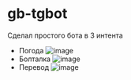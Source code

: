 # gb-tgbot
Сделал простого бота в 3 интента
- Погода
![image](https://user-images.githubusercontent.com/57028143/190857258-df9dfeee-8ddd-490e-b582-d569c3c31fb2.png)
- Болталка
![image](https://user-images.githubusercontent.com/57028143/190857232-d8d164d3-b668-4842-9fde-54ebd409a140.png)
- Перевод
![image](https://user-images.githubusercontent.com/57028143/190857247-405cfea1-067b-42da-9804-ac3858956ee7.png)
